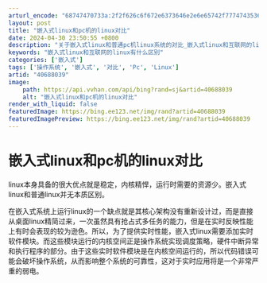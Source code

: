 ```yaml
---
arturl_encode: "68747470733a:2f2f626c6f672e6373646e2e6e65742f777474353631313131:2f61727469636c652f64657461696c732f3430363838303339"
layout: post
title: "嵌入式linux和pc机的linux对比"
date: 2024-04-30 23:50:55 +0800
description: "关于嵌入式linux和普通pc机linux系统的对比_嵌入式linux和互联网的linux有什么区别"
keywords: "嵌入式linux和互联网的linux有什么区别"
categories: ['嵌入式']
tags: ['操作系统', '嵌入式', '对比', 'Pc', 'Linux']
artid: "40688039"
image:
    path: https://api.vvhan.com/api/bing?rand=sj&artid=40688039
    alt: "嵌入式linux和pc机的linux对比"
render_with_liquid: false
featuredImage: https://bing.ee123.net/img/rand?artid=40688039
featuredImagePreview: https://bing.ee123.net/img/rand?artid=40688039
---
```


# 嵌入式linux和pc机的linux对比

linux本身具备的很大优点就是稳定，内核精悍，运行时需要的资源少。嵌入式linux和普通linux并无本质区别。
  
在嵌入式系统上运行linux的一个缺点就是其核心架构没有重新设计过，而是直接从桌面linux精简过来，一次虽然具有抢占式多任务的能力，但是在实时反映性能上有时会表现的较为逊色。所以，为了提供实时性能，嵌入式linux需要添加实时软件模块。而这些模块运行的内核空间正是操作系统实现调度策略，硬件中断异常和执行程序的部分。由于这些实时软件模块是在内核空间运行的，所以代码错误可能会破坏操作系统，从而影响整个系统的可靠性，这对于实时应用将是一个非常严重的弱电。